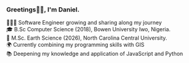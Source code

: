 ### Greetings🖖🏽, I'm Daniel. 

👨🏽‍💻 Software Engineer growing and sharing along my journey <br/>
🎓 B.Sc Computer Science (2018), Bowen University Iwo, Nigeria. <br/>
🦅 M.Sc. Earth Science (2026), North Carolina Central University. <br/>
🌍 Currently combining my programming skills with GIS <br/>
📚 Deepening my knowledge and application of JavaScript and Python <br/>




